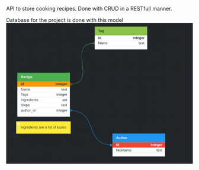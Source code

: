 API to store cooking recipes.
Done with CRUD in a RESTfull manner.

Database for the project is done with this model
![Model done with dbdesigner.net](https://github.com/AlexU238/RecipeAPI/blob/master/DB_model_with_dbdesigner_net "Model done with dbdesigner.net")
